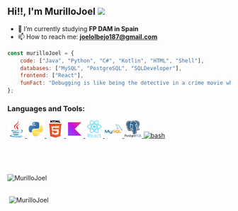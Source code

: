 <h2>Hi!!, I'm MurilloJoel <img src="https://media.giphy.com/media/12oufCB0MyZ1Go/giphy.gif" width="50"></h2>

- 🌱 I’m currently studying **FP DAM in Spain**  
- 📫 How to reach me: **joelolbejo187@gmail.com**  

```javascript
const murilloJoel = {
    code: ["Java", "Python", "C#", "Kotlin", "HTML", "Shell"],
    databases: ["MySQL", "PostgreSQL", "SQLDeveloper"],
    frontend: ["React"],
    funFact: "Debugging is like being the detective in a crime movie where you are also the murderer."
};
```
<h3 align="left">Languages and Tools:</h3> <p align="left"> <a href="https://www.java.com" target="_blank" rel="noreferrer"> <img src="https://raw.githubusercontent.com/devicons/devicon/master/icons/java/java-original.svg" alt="java" width="40" height="40"/> </a> <a href="https://www.python.org" target="_blank" rel="noreferrer"> <img src="https://raw.githubusercontent.com/devicons/devicon/master/icons/python/python-original.svg" alt="python" width="40" height="40"/> </a> <a href="https://www.w3.org/html/" target="_blank" rel="noreferrer"> <img src="https://raw.githubusercontent.com/devicons/devicon/master/icons/html5/html5-original-wordmark.svg" alt="html5" width="40" height="40"/> </a> <a href="https://kotlinlang.org/" target="_blank" rel="noreferrer"> <img src="https://raw.githubusercontent.com/devicons/devicon/master/icons/kotlin/kotlin-original.svg" alt="kotlin" width="40" height="40"/> </a> <a href="https://react.dev/" target="_blank" rel="noreferrer"> <img src="https://raw.githubusercontent.com/devicons/devicon/master/icons/react/react-original-wordmark.svg" alt="react" width="40" height="40"/> </a> <a href="https://www.mysql.com/" target="_blank" rel="noreferrer"> <img src="https://raw.githubusercontent.com/devicons/devicon/master/icons/mysql/mysql-original-wordmark.svg" alt="mysql" width="40" height="40"/> </a> <a href="https://www.postgresql.org" target="_blank" rel="noreferrer"> <img src="https://raw.githubusercontent.com/devicons/devicon/master/icons/postgresql/postgresql-original-wordmark.svg" alt="postgresql" width="40" height="40"/> </a> <a href="https://www.gnu.org/software/bash/" target="_blank" rel="noreferrer"> <img src="https://www.vectorlogo.zone/logos/gnu_bash/gnu_bash-icon.svg" alt="bash" width="40" height="40"/> </a> </p> 
<br/> 
<br></br>

<p><img align="left" src="https://github-readme-stats.vercel.app/api/top-langs?username=MurilloJoel&show_icons=true&locale=en&layout=compact" alt="MurilloJoel" /></p>
<br></br>
<p>&nbsp;<img align="center" src="https://github-readme-stats.vercel.app/api?username=MurilloJoel&show_icons=true&locale=en" alt="MurilloJoel" /></p>
